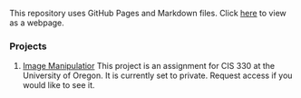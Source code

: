 
This repository uses GitHub Pages and Markdown files. Click [here](https://robsap.github.io/) to view as a webpage.


### Projects
1. [Image Manipulatior](https://robsap.github.io/other/)
This project is an assignment for CIS 330 at the University of Oregon. It is currently set to private. Request access if you would like to see it.

